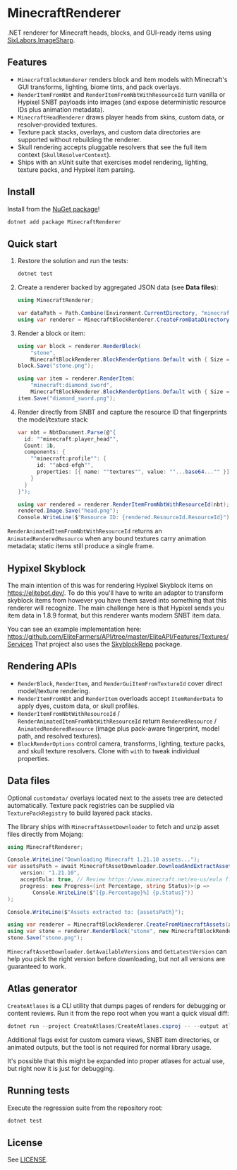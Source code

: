# MinecraftRenderer

.NET renderer for Minecraft heads, blocks, and GUI-ready items using [SixLabors.ImageSharp](https://github.com/SixLabors/ImageSharp).

## Features

- `MinecraftBlockRenderer` renders block and item models with Minecraft's GUI transforms, lighting, biome tints, and pack overlays.
- `RenderItemFromNbt` and `RenderItemFromNbtWithResourceId` turn vanilla or Hypixel SNBT payloads into images (and expose deterministic resource IDs plus animation metadata).
- `MinecraftHeadRenderer` draws player heads from skins, custom data, or resolver-provided textures.
- Texture pack stacks, overlays, and custom data directories are supported without rebuilding the renderer.
- Skull rendering accepts pluggable resolvers that see the full item context (`SkullResolverContext`).
- Ships with an xUnit suite that exercises model rendering, lighting, texture packs, and Hypixel item parsing.

## Install

Install from the [NuGet package](https://www.nuget.org/packages/MinecraftRenderer)!
```powershell
dotnet add package MinecraftRenderer
```

## Quick start

1. Restore the solution and run the tests:

	```powershell
	dotnet test
	```

2. Create a renderer backed by aggregated JSON data (see **Data files**):

	```csharp
	using MinecraftRenderer;

	var dataPath = Path.Combine(Environment.CurrentDirectory, "minecraft");
	using var renderer = MinecraftBlockRenderer.CreateFromDataDirectory(dataPath);
	```

3. Render a block or item:

	```csharp
	using var block = renderer.RenderBlock(
		"stone",
		MinecraftBlockRenderer.BlockRenderOptions.Default with { Size = 256 });
	block.Save("stone.png");

	using var item = renderer.RenderItem(
		"minecraft:diamond_sword",
		MinecraftBlockRenderer.BlockRenderOptions.Default with { Size = 128 });
	item.Save("diamond_sword.png");
	```

4. Render directly from SNBT and capture the resource ID that fingerprints the model/texture stack:

	```csharp
	var nbt = NbtDocument.Parse(@"{
	  id: ""minecraft:player_head"",
	  Count: 1b,
	  components: {
	    ""minecraft:profile"": {
	      id: ""abcd-efgh"",
	      properties: [{ name: ""textures"", value: ""...base64..."" }]
	    }
	  }
	}");

	using var rendered = renderer.RenderItemFromNbtWithResourceId(nbt);
	rendered.Image.Save("head.png");
	Console.WriteLine($"Resource ID: {rendered.ResourceId.ResourceId}");
	```

`RenderAnimatedItemFromNbtWithResourceId` returns an `AnimatedRenderedResource` when any bound textures carry animation metadata; static items still produce a single frame.

## Hypixel Skyblock

The main intention of this was for rendering Hypixel Skyblock items on https://elitebot.dev/. To do this you'll have to write an adapter to transform skyblock items from however you have them saved into something that this renderer will recognize. The main challenge here is that Hypixel sends you item data in 1.8.9 format, but this renderer wants modern SNBT item data.

You can see an example implementation here: https://github.com/EliteFarmers/API/tree/master/EliteAPI/Features/Textures/Services
That project also uses the [SkyblockRepo](https://www.nuget.org/packages/SkyblockRepo) package.

## Rendering APIs

- `RenderBlock`, `RenderItem`, and `RenderGuiItemFromTextureId` cover direct model/texture rendering.
- `RenderItemFromNbt` and `RenderItem` overloads accept `ItemRenderData` to apply dyes, custom data, or skull profiles.
- `RenderItemFromNbtWithResourceId` / `RenderAnimatedItemFromNbtWithResourceId` return `RenderedResource` / `AnimatedRenderedResource` (image plus pack-aware fingerprint, model path, and resolved textures).
- `BlockRenderOptions` control camera, transforms, lighting, texture packs, and skull texture resolvers. Clone with `with` to tweak individual properties.

## Data files

Optional `customdata/` overlays located next to the assets tree are detected automatically. Texture pack registries can be supplied via `TexturePackRegistry` to build layered pack stacks.

The library ships with `MinecraftAssetDownloader` to fetch and unzip asset files directly from Mojang:

```csharp
using MinecraftRenderer;

Console.WriteLine("Downloading Minecraft 1.21.10 assets...");
var assetsPath = await MinecraftAssetDownloader.DownloadAndExtractAssets(
	version: "1.21.10",
	acceptEula: true, // Review https://www.minecraft.net/en-us/eula first
	progress: new Progress<(int Percentage, string Status)>(p =>
		Console.WriteLine($"[{p.Percentage}%] {p.Status}"))
);

Console.WriteLine($"Assets extracted to: {assetsPath}");

using var renderer = MinecraftBlockRenderer.CreateFromMinecraftAssets(assetsPath);
using var stone = renderer.RenderBlock("stone", new MinecraftBlockRenderer.BlockRenderOptions(Size: 256));
stone.Save("stone.png");
```

`MinecraftAssetDownloader.GetAvailableVersions` and `GetLatestVersion` can help you pick the right version before downloading, but not all versions are guaranteed to work.

## Atlas generator

`CreateAtlases` is a CLI utility that dumps pages of renders for debugging or content reviews. Run it from the repo root when you want a quick visual diff:

```powershell
dotnet run --project CreateAtlases/CreateAtlases.csproj -- --output atlases
```

Additional flags exist for custom camera views, SNBT item directories, or animated outputs, but the tool is not required for normal library usage.

It's possible that this might be expanded into proper atlases for actual use, but right now it is just for debugging.

## Running tests

Execute the regression suite from the repository root:

```powershell
dotnet test
```

## License

See [LICENSE](LICENSE).
